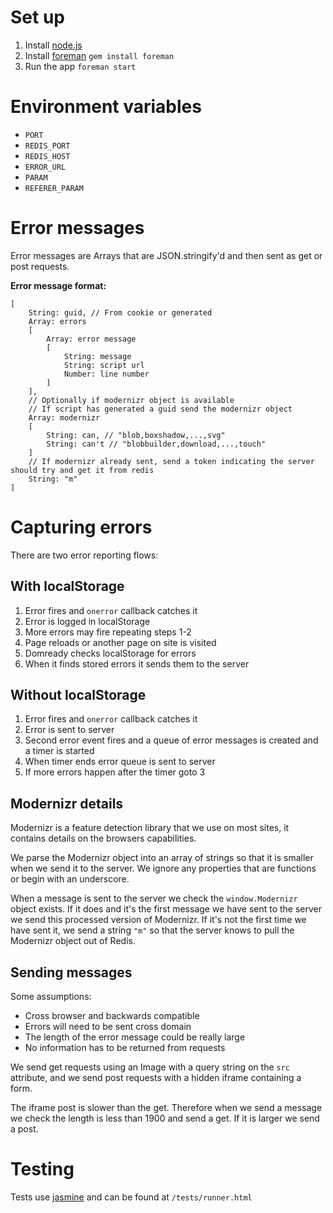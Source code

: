 # Set up

1. Install [node.js](http://nodejs.org/download/)
2. Install [foreman](http://ddollar.github.io/foreman/) ```gem install foreman```
3. Run the app ```foreman start```


# Environment variables

* ```PORT```
* ```REDIS_PORT```
* ```REDIS_HOST```
* ```ERROR_URL```
* ```PARAM```
* ```REFERER_PARAM```


# Error messages

Error messages are Arrays that are JSON.stringify'd and then sent as get or post requests.

**Error message format:**

    [
        String: guid, // From cookie or generated
        Array: errors
        [
            Array: error message
            [
                String: message
                String: script url
                Number: line number
            ]
        ],
        // Optionally if modernizr object is available
        // If script has generated a guid send the modernizr object
        Array: modernizr
        [
            String: can, // "blob,boxshadow,...,svg"
            String: can't // "blobbuilder,download,...,touch"
        ]
        // If modernizr already sent, send a token indicating the server should try and get it from redis
        String: "m"
    ]

# Capturing errors

There are two error reporting flows:

## With localStorage

1. Error fires and ```onerror``` callback catches it
2. Error is logged in localStorage
3. More errors may fire repeating steps 1-2
4. Page reloads or another page on site is visited
5. Domready checks localStorage for errors
6. When it finds stored errors it sends them to the server

## Without localStorage

1. Error fires and ```onerror``` callback catches it
2. Error is sent to server
3. Second error event fires and a queue of error messages is created and a timer is started
4. When timer ends error queue is sent to server
5. If more errors happen after the timer goto 3

## Modernizr details

Modernizr is a feature detection library that we use on most sites, it contains details on the browsers capabilities.

We parse the Modernizr object into an array of strings so that it is smaller when we send it to the server. We ignore any properties that are functions or begin with an underscore.

When a message is sent to the server we check the ```window.Modernizr``` object exists. If it does and it's the first message we have sent to the server we send this processed version of Modernizr. If it's not the first time we have sent it, we send a string ```"m"``` so that the server knows to pull the Modernizr object out of Redis.

## Sending messages

Some assumptions:

* Cross browser and backwards compatible
* Errors will need to be sent cross domain
* The length of the error message could be really large
* No information has to be returned from requests

We send get requests using an Image with a query string on the ```src``` attribute, and we send post requests with a hidden iframe containing a form. 

The iframe post is slower than the get. Therefore when we send a message we check the length is less than 1900 and send a get. If it is larger we send a post.


# Testing

Tests use [jasmine](http://pivotal.github.io/jasmine/) and can be found at ```/tests/runner.html```

